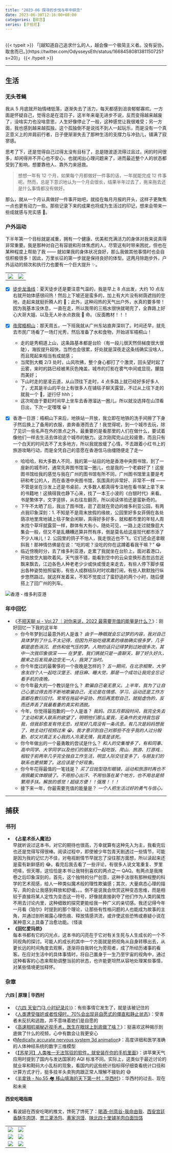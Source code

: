 ```yaml
---
title: "2023-06 探寻的步伐与年中碎念"
date: 2023-06-30T12:16:00+08:00
categories: [碎念]
series: [夕拾花]
---
```


<br />
{{< typeit >}}
「[越知道自己追求什么的人，越会像一个极简主义者。没有妥协，取舍而已。](https://twitter.com/OdysseysEth/status/1668458081381150725?s=20)」
{{< /typeit >}}

---

## 生活

### 无头苍蝇

我从 5 月底就开始情绪低落，逐渐失去了活力，每天都感到沮丧郁郁寡欢。一方面是怀疑自己，觉得总是在混日子，这半年来毫无进步不说，反而变得越来越废了，没啥实力也没啥意思，人生好像停止了一般，这种感觉让我很难受；另一方面，我也感到越来越孤独，这个孤独倒不是说找不到人一起玩乐，而是没有一个真正意义上的并肩前行者，日子便渐渐失去了那种生活的支撑力与冲劲儿，铺满了寂寥感。

思考了下，还是觉得自己过得太没有目标了，总是随波逐流得过且过，闲的时间很多，却闲得并不开心也不安心，也就闲出心理问题来了，进而最近整个人的状态都受到了影响，想要靠他人、靠外力来拯救。

> 想想一年有 12 个月，如果每个月都做好一件事的话，一年就能完成 12 件事呢。然而，总是下意识地认为一个月会很长，结果半年过去了，拖来拖去还是什么事情都没有做好。

那么，就从一个月认真做好一件事开始吧，就挂在每月月报的开头，这样子更聚焦一点也更有动力一些。那些记录下来的成果也将成为生活过的印记，想来会带来一些成就感与充实感 🌄。

### 户外运动

下半年第一个目标就是减重，拥有一个健康、优美和充满活力的身体对我来说真得非常重要。我是那种对自己有容貌和形体焦虑的人，尽管这有时带来困扰，但也在某种程度上帮助了我 —— 就如果我的身体状况良好，那么我做其他事情时也会自信积极很多！因此，万里长征的第一步就是保持良好的体型。这两月除跑步外，户外运动的频次和执行力也要有一个巨大提升 ✨。

|                                                                    |                                                                    |
| ------------------------------------------------------------------ | ------------------------------------------------------------------ |
| <img src="https://image.aetherhjf.com/images/202306242136162.jpg"> | <img src="https://image.aetherhjf.com/images/202306242130597.jpg"> |

- [x] [徒步龙渔线](https://www.2bulu.com/track/track_detail.htm?trackId=vsdNtQ3dgX3p/R2KBg5Tzw==)：夏天徒步还是要注意气温的，我是早上 8 点出发，大约 10 点左右就开始体感很闷热！然后上下坡还是蛮多的，加上有大片没有树荫遮挡的空地，走起来就挺折腾人的 🥹；此外，这种闷热的天气出户外，水真的要多带！因为我基本没休息，一直在走，所以我带的三瓶水很快就喝完了，全靠路上好心大哥大姐、以及无人补水点救我 🐶 命。（反面教材！！！
- [x] [夜爬梧桐山](https://www.2bulu.com/track/track_detail.htm?trackId=jJaoplLm7k/p/R2KBg5Tzw==)：那天周五，一下班我就从广州东站直奔深圳了。时间还早，就先去市民广场看了一场灯光秀，然后准备了水和食物，开始进军梧桐山！
  - 走的是秀桐道上山，这条路基本都是台阶（有一段儿很天然但梯度很大很陡），海拔提升超快，当然也会很累，好处就是深夜走这条线确实没啥人，而且爬起来相当有成就感；
  - 当爬到大概 2/3 处时，山风吹拂，整个身心都打了个激灵，回头望时起了云雾，来时的路已经被黑灰色掩盖，城市的灯影在雾气中间或显现，朦胧而美好；
  - 下山时走的是凌云道，从山顶往下走时，4 点多路上就已经好多好多人了，尤其是半山的平台上有很多人在铺毯子聊天露营，不过从上往下走的就我一个 🫣，逆行仔 hhh；
  - 这次呢由于要赶时间早上坐车去香港溜达一圈儿，所以就没选择在山顶看日出，下次一定嘿嘿 😀！
- [x] 香港一日游：梧桐山下来后，地铁站一开放，我立即在地铁的洗手间擦了下身子然后换上了备用的衣服，直奔香港而去了！我觉得呢，到一个城市去玩，除了见识一些名声在外的景点之外，最重要的是看那里的人们在做什么，要试着像他们一样去生活去体验这个城市的魅力。这次刚爬完山比较疲惫，而且只有一个白天的时间去不了太多地方，所以我就放缓了心情，不去跟着小红书上的旅游攻略行动，而是全凭自己的意愿在香港信马由缰随便走了走～

  - 哈哈哈，和大多数人不同，我的第一站目的地是香港中央图书馆，到了一座新的城市时，通常先奔图书馆溜一圈儿，也是我的一个老癖好了！这座图书馆给我的感觉与我在广州的图书馆有所不同，广州图书馆里主要是考研和考公的人，而在香港中央图书馆，氛围真的非常好、非常不一样 —— 不管是坐在沙发上还是书桌前，大多数人都真得专注地在看书架上拿下来的书籍吔！这搞得我也静下心来，找了一本王小波的《白银时代》来看。书是繁体字，文字竖排，从右往左翻页，所以阅读体验还是蛮新奇的。
  - 下午不太晒了后，我出了图书馆，逛了逛就在旁边的维多利亚公园，有两点我印象深刻：1. 不知是不是周末放假的缘故，公园里好多女菲佣在各处荫凉地里席地铺上毯子聚会闲聊，真得好多好多，就和都市里的年轻人周末找个草坪就露营一样，群体有大有小，随处可见，一路上走过就像逛大集会一般，但又不是乱糟糟还算井然有序，倒是莫名给这座现代都市添了不少人味儿！2. 公园里的鸽子不怕人，我走很近也不飞，它们还会还拿眼斜我！那神情仿佛是在说：“吃的呢？没吃的你在这蹲着看我干嘛？” 😂
  - 临近傍晚时分，去了维多利亚港，走累了我就坐在台阶上，面对着港口，开始放空大脑吹着风。天气很不错，能看到空中的云朵变换形态忽远忽近飘来飘去，江边各色人种老老少少或快或慢走来走去，有些人停下脚步摆出各种姿势拍照留影，有些人成群结队时时欢趣打闹，有些人默默独行纵步悠然路过。就这样发着呆，不知不觉度过了蛮舒适的两个小时，随后便搭上了回广州的列车。

![](https://image.aetherhjf.com/images/202306242141200.jpg "香港 - 维多利亚港")

### 年中回忆

- 《[不把天聊 si - Vol.27 ｜对你来说，2022 最需要充值的能量是什么？](https://www.ximalaya.com/sound/487954980)》：刚好回忆一下我的这半年
  - 你今年梦到过最意外的人是谁？ _由于一睁眼就会忘记梦的内容，我对自己具体梦到了什么不太记得，但因为开始吃褪黑素的缘故确实很多梦，几乎都是底色消沉、悲伤和低气压的梦。人物的话只记得梦到过她很多次，其中一次我印象很深 —— 在梦里，我们俩就只是一直聊天，聊了好久好久，醒来之后发现身边空无一人，我哭了当时。_
  - 你今年度过的最奢侈的一个夜晚是怎样的？ _五一期间，在北京相聚，大学舍友四个人一起吃汉堡王、搓日麻、睡大觉，那是一个成功让我完全忘记看手机的夜晚。_
  - 你今年最大的一个教训是什么？ _欺骗自己毫无意义。上半年，我为了让自己心里过得去而不断地欺骗自己，无论是在情感、学习、运动还是工作方面都在敷衍应付。常常在拖延中妥协，然后再宽慰自己，就挺虚伪的，反而还弄丢了我最看重的真实和洒脱。_
  - 今年，你觉得最抱歉的一个人是谁？ _我妈。四五月那段时间，我完全失去了主动和家人联系的欲望了，明明他们那么爱我，无条件的支持我包容我，但我却愈发有恃无恐，经常好几周没有一条讯息。有几次是妈妈想我了，她主动打视频过来 😭。我才意识到自己对那些不在乎我的人过分殷勤，却又对真正关心我的人冷漠无情，我真是该死。_
  - 你今年做出的一个最勇敢的尝试是什么？ _和人的交集增多了，有和同事、高中同学、大学同学以及他们的朋友们一起吃饭、爬山、旅游、打游戏...相较于前两年几乎完全独自工作生活，明显人际交往变多了，与朋友们的联系也更频繁了。这应该是个好现象。_
  - 你今年花得最值的一笔钱是？ _买了日抛型隐形眼镜，运动和旅游时再也不用佩戴实体眼镜了。不用担心出汗、不用怕落在某个地方，也不用总是频繁用手扶。解放的感觉！超级方便！！强推！！！_
  - 接下来一年，你最需要充值的能量是？ _一个人把生活过好的勇气与信心。_

---

## 捕获

### 书刊

- **《占星术杀人魔法》**  
  早就听说过这本书，对它的期待也很高，万幸就算有这种先入为主，我看完后也还是觉得写得很棒。阅读过程中，即使被少年包青天剧透过一些情节，可能是因为我的记忆力不佳，对电视剧情节早就忘了没往那方面想，所以读起来还是蛮有新鲜感的 😂。看完后我去看了一些评论，有很多人说文笔重复、罗里吧嗦，但天哪，这恰恰是本书让我特别喜欢的两点之一 QAQ。有两点是我掩卷之后印象深刻的，首先，这个独特的分尸创意，这种手法很有那种规整的科学的艺术观感，给人一种类似魔术般的理性欺骗感；其次，大量病态心理的描写，真的会让我感到释放和舒缓。。。倒不是说我会欣赏这种变态思维，而是相较于直接将某人定性为变态这一符号，好像就直接剥夺了他们作为人类的属性不用去讨论内里，这种细致的探究更能给我一种广义的亲切感。我还记得今年一月看《珀尔》时提到的那个理论，让那些有性格问题的人也能成为故事的主角，并通过剖析揭露心理伤痕、释放情感洪流，或许使这些恐怖或悬疑小说在某种意义上具备了治愈功能。（怪诶
- **《回忆爱玛侬》**  
  每本书都有它的闪光点，这本书的闪亮在于它对有关生死与人生成长的一个不同视角的探讨。可能人的成长的其中一个方面就是把视角从自身转移出去，从更长远的时间角度去观察，逐渐将自我转化为旁观者，成了所经历诸事的看客。在应对生活中的具体事情时，将自己置身于一生乃至宇宙的视角中，通过这种看客的心态来帮助调整当前的状态，也许能更坦然从容地处理某些事情，对某些情境更加释怀。

### 杂章

#### 六四 | 原理 | 华西村

- 《[六四 天安门(3 小时纪录片)](https://www.youtube.com/watch?v=uyauJ34d2K0)》：有些事情它发生了，就是该被记住的
- 《[人类遭受强奸或者性侵时，70%会出现非自愿式的僵直和静止状态](https://m.weibo.cn/detail/4907535733360824#comment)》：受害者未反抗和逃跑，并不意味着她们是自愿的
- 《[高速相机揭秘近视手术，医生在眼球上到底做了啥？](https://www.bilibili.com/video/BV1Bs4y1e7xF)》：挺喜欢这种揭示到底做了什么的视频，心中有数会让我更安心
- 《[Medically accurate nervous system 3d animation](https://www.youtube.com/watch?v=jODjgvlBX7k)》：高度详细和医学准确的人体神经系统的数字三维模型
- 《[【苏星河】人类唯一无法驾驭的软件，就安装在你的手机里面](https://www.bilibili.com/video/BV1Gk4y1H7eU)》：讲苹果天气应用时提到了国内与发达国家的 AQI 标准不同。实际上，这类似于最近讨论的就业率和鞋码大小乱标的现象，看国内的这些统计指标得仔细查看统计口径和计算方式才行，挺多挂羊头卖狗肉跟正常人理解不接轨的 😅
- 《[半拿铁 - No.55 🏘️ 移山填海的天下第一村：华西村](https://www.xiaoyuzhoufm.com/episode/6489c0e5830480fdfae7f99c)》：华西村的过去、现在和未来

#### 西安吃喝指南

- 看波妞在西安吃喝的推文，馋死了馋死了：[喝酒-创意谷-我命由我](https://twitter.com/Biantaiboooo/status/1670381163649830912?s=20)、[西安宫廷香酥牛肉饼](https://twitter.com/Biantaiboooo/status/1671368507983007749?s=20)、[贾三灌汤包](https://twitter.com/Biantaiboooo/status/1670708455748022275?s=20)、[黄家泡馍](https://twitter.com/Biantaiboooo/status/1670319161170612224?s=20)、[陕北四十里铺羊肉白面饸饹](https://twitter.com/Biantaiboooo/status/1670632593568694273?s=20)

|                                                                    |                                                                    |
| ------------------------------------------------------------------ | ------------------------------------------------------------------ |
| <img src="https://image.aetherhjf.com/images/202306241957050.png"> | <img src="https://image.aetherhjf.com/images/202306242000916.png"> |
| <img src="https://image.aetherhjf.com/images/202306241958498.png"> | <img src="https://image.aetherhjf.com/images/202306242000189.png"> |
| <img src="https://image.aetherhjf.com/images/202306241958017.png"> | <img src="https://image.aetherhjf.com/images/202306241959991.png"> |
